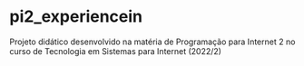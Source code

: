 # pi2_experiencein
Projeto didático desenvolvido na matéria de Programação para Internet 2 no curso de Tecnologia em Sistemas para Internet (2022/2)
